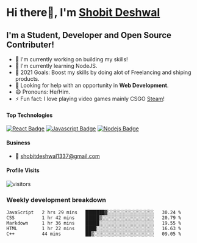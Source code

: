 # Hi there👋, I'm [Shobit Deshwal](https://shobitdeshwal.netlify.app/)

## I'm a Student, Developer and Open Source Contributer!

- 🔭 I'm currently working on building my skills!
- 🌱 I'm currently learning NodeJS.
- 🥅 2021 Goals: Boost my skills by doing alot of Freelancing and shiping products.
- 🤔 Looking for help with an opportunity in **Web Development**.
- 😄 Pronouns: He/Him.
- ⚡ Fun fact: I love playing video games mainly CSGO [Steam](https://steamcommunity.com/id/shobit1337/)!

<!-- ### Latest Blog Posts -->

<!-- BLOG-POST-LIST:START -->
<!-- BLOG-POST-LIST:END -->

#### Top Technologies

<!-- TODO: Make technologies links takes you to repositories -->

[![React Badge](https://img.shields.io/badge/-React-61DBFB?style=for-the-badge&labelColor=black&logo=react&logoColor=61DBFB)](#) [![Javascript Badge](https://img.shields.io/badge/-Javascript-F0DB4F?style=for-the-badge&labelColor=black&logo=javascript&logoColor=F0DB4F)](#) [![Nodejs Badge](https://img.shields.io/badge/-Nodejs-3C873A?style=for-the-badge&labelColor=black&logo=node.js&logoColor=3C873A)](#)

#### Business

- :email: shobitdeshwal1337@gmail.com

#### Profile Visits

![visitors](https://visitor-badge.glitch.me/badge?page_id=shobit1337.shobit1337)

### Weekly development breakdown

<!--START_SECTION:waka-->
```text
JavaScript   2 hrs 29 mins   ███████▓░░░░░░░░░░░░░░░░░   30.24 % 
CSS          1 hr 42 mins    █████▒░░░░░░░░░░░░░░░░░░░   20.79 % 
Markdown     1 hr 36 mins    █████░░░░░░░░░░░░░░░░░░░░   19.55 % 
HTML         1 hr 22 mins    ████░░░░░░░░░░░░░░░░░░░░░   16.63 % 
C++          44 mins         ██▒░░░░░░░░░░░░░░░░░░░░░░   09.05 % 
```
<!--END_SECTION:waka-->
